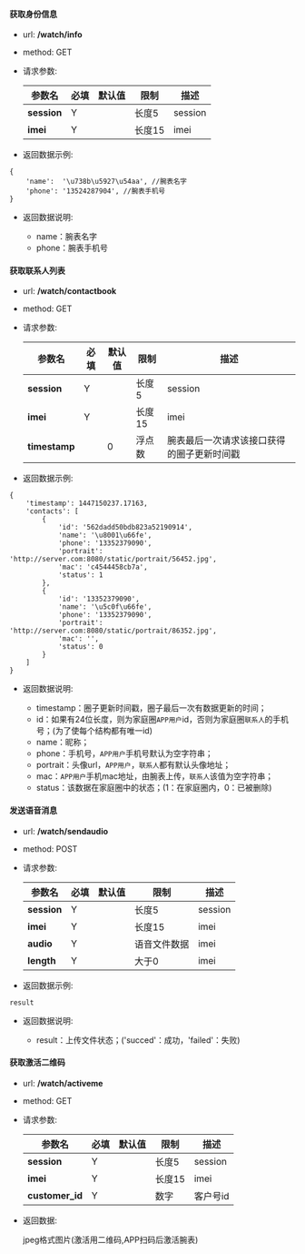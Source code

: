 #### 获取身份信息
* url: **/watch/info**

* method: GET

* 请求参数:

    参数名|必填|默认值|限制|描述
    --|--|--|--|--
    **session**|Y| |长度5|session
    **imei**|Y| |长度15|imei

* 返回数据示例:

```
{
    'name':  '\u738b\u5927\u54aa', //腕表名字
    'phone': '13524287904', //腕表手机号
}
```

* 返回数据说明:

    * name：腕表名字
    * phone：腕表手机号

#### 获取联系人列表
* url: **/watch/contactbook**

* method: GET

* 请求参数:

    参数名|必填|默认值|限制|描述
    --|--|--|--|--
    **session**|Y| |长度5|session
    **imei**|Y| |长度15|imei
    **timestamp**| |0|浮点数|腕表最后一次请求该接口获得的圈子更新时间戳

* 返回数据示例:

```
{
    'timestamp': 1447150237.17163,
    'contacts': [
        {
            'id': '562dadd50bdb823a52190914',
            'name': '\u8001\u66fe',
            'phone': '13352379090',
            'portrait': 'http://server.com:8080/static/portrait/56452.jpg',
            'mac': 'c4544458cb7a',
            'status': 1
        },
        {
            'id': '13352379090',
            'name': '\u5c0f\u66fe',
            'phone': '13352379090',
            'portrait': 'http://server.com:8080/static/portrait/86352.jpg',
            'mac': '',
            'status': 0
        }
    ]
}
```

* 返回数据说明:

    * timestamp：圈子更新时间戳，圈子最后一次有数据更新的时间；
    * id：如果有24位长度，则为家庭圈`APP用户`id，否则为家庭圈`联系人`的手机号；(为了使每个结构都有唯一id)
    * name：昵称；
    * phone：手机号，`APP用户`手机号默认为空字符串；
    * portrait：头像url，`APP用户`，`联系人`都有默认头像地址；
    * mac：`APP用户`手机mac地址，由腕表上传，`联系人`该值为空字符串；
    * status：该数据在家庭圈中的状态；(1：在家庭圈内，0：已被删除)

#### 发送语音消息
* url: **/watch/sendaudio**

* method: POST

* 请求参数:

    参数名|必填|默认值|限制|描述
    --|--|--|--|--
    **session**|Y| |长度5|session
    **imei**|Y| |长度15|imei
    **audio**|Y| |语音文件数据|imei
    **length**|Y| |大于0|imei

* 返回数据示例:

```
result
```

* 返回数据说明:

    * result：上传文件状态；('succed'：成功，'failed'：失败)

#### 获取激活二维码
* url: **/watch/activeme**

* method: GET

* 请求参数:

    参数名|必填|默认值|限制|描述
    --|--|--|--|--
    **session**|Y| |长度5|session
    **imei**|Y| |长度15|imei
    **customer_id**|Y| |数字|客户号id

* 返回数据:

    jpeg格式图片(激活用二维码,APP扫码后激活腕表)


